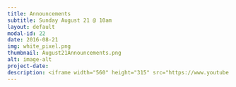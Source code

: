 ```yaml
---
title: Announcements
subtitle: Sunday August 21 @ 10am
layout: default
modal-id: 22
date: 2016-08-21
img: white_pixel.png
thumbnail: August21Announcements.png
alt: image-alt
project-date:
description: <iframe width="560" height="315" src="https://www.youtube.com/embed/AIDsYwtjxVY" frameborder="0" allowfullscreen></iframe>
---
```

